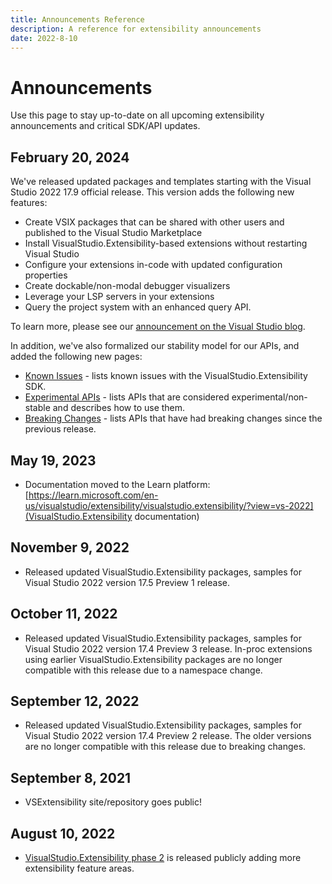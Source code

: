 ```yaml
---
title: Announcements Reference
description: A reference for extensibility announcements
date: 2022-8-10
---
```


# Announcements
Use this page to stay up-to-date on all upcoming extensibility announcements and critical SDK/API updates.

## February 20, 2024
We've released updated packages and templates starting with the Visual Studio 2022 17.9 official release. This version adds the following new features:
* Create VSIX packages that can be shared with other users and published to the Visual Studio Marketplace
* Install VisualStudio.Extensibility-based extensions without restarting Visual Studio
* Configure your extensions in-code with updated configuration properties
* Create dockable/non-modal debugger visualizers
* Leverage your LSP servers in your extensions
* Query the project system with an enhanced query API.

To learn more, please see our [announcement on the Visual Studio blog](https://devblogs.microsoft.com/visualstudio/visualstudio-extensibility-17-9/).

In addition, we've also formalized our stability model for our APIs, and added the following new pages:
* [Known Issues](./known_issues.md) - lists known issues with the VisualStudio.Extensibility SDK.
* [Experimental APIs](./experimental_apis.md) - lists APIs that are considered experimental/non-stable and describes how to use them.
* [Breaking Changes](./breaking_changes.md) - lists APIs that have had breaking changes since the previous release.

## May 19, 2023
* Documentation moved to the Learn platform: [https://learn.microsoft.com/en-us/visualstudio/extensibility/visualstudio.extensibility/?view=vs-2022](VisualStudio.Extensibility documentation)

## November 9, 2022
* Released updated VisualStudio.Extensibility packages, samples for Visual Studio 2022 version 17.5 Preview 1 release. 

## October 11, 2022
* Released updated VisualStudio.Extensibility packages, samples for Visual Studio 2022 version 17.4 Preview 3 release. In-proc extensions using earlier VisualStudio.Extensibility packages are no longer compatible with this release due to a namespace change.

## September 12, 2022
* Released updated VisualStudio.Extensibility packages, samples for Visual Studio 2022 version 17.4 Preview 2 release. The older versions are no longer compatible with this release due to breaking changes.

## September 8, 2021
* VSExtensibility site/repository goes public!

## August 10, 2022
* [VisualStudio.Extensibility phase 2](https://devblogs.microsoft.com/visualstudio/visualstudio-extensibility/) is released publicly adding more extensibility feature areas.